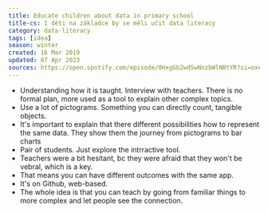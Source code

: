 ```yaml
---
title: Educate children about data in primary school
title-cs: I děti na základce by se měli učit data literacy
category: data-literacy
tags: [idea]
season: winter
created: 16 Mar 2019
updated: 07 Apr 2023
sources: https://open.spotify.com/episode/0HxgGb2wdSwNnzbWlNBtYR?si=oxesr4eRRBuaNcIDOrlEBQ
---
```


- Understanding how it is taught. Interview with teachers. There is no formal plan, more used as a tool to explain other complex topics.
- Use a lot of pictograms. Something you can directly count, tangible objects.
- It's important to explain that there different possibilities how to represent the same data. They show them the journey from pictograms to bar charts 
- Pair of students. Just explore the intrractive tool.
- Teachers were a bit hesitant, bc they were afraid that they won't be vebral, which is a key.
- That means you can have different outcomes with the same app.
- It's on Github, web-based.
- The whole idea is that you can teach by going from familiar things to more complex and let people see the connection.